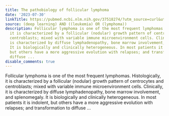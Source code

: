 ```yaml
---
title: The pathobiology of follicular lymphoma
date: '2023-07-30'
linkTitle: https://pubmed.ncbi.nlm.nih.gov/37518274/?utm_source=curl&utm_medium=rss&utm_campaign=pubmed-2&utm_content=1byXLWG-5Hn0_qdLgZYpDfLA2UWGhGNgZGereuo1rJN2aoAQXP&fc=20220814223158&ff=20230731181041&v=2.17.9.post6+86293ac
source: (deep learning) AND ((leukemia) OR (lymphoma))
description: Follicular lymphoma is one of the most frequent lymphomas. Histologically,
  it is characterized by a follicular (nodular) growth pattern of centrocytes and
  centroblasts; mixed with variable immune microenvironment cells. Clinically, it
  is characterized by diffuse lymphadenopathy, bone marrow involvement, and splenomegaly.
  It is biologically and clinically heterogeneous. In most patients it is indolent,
  but others have a more aggressive evolution with relapses; and transformation to
  diffuse ...
disable_comments: true
---
```

Follicular lymphoma is one of the most frequent lymphomas. Histologically, it is characterized by a follicular (nodular) growth pattern of centrocytes and centroblasts; mixed with variable immune microenvironment cells. Clinically, it is characterized by diffuse lymphadenopathy, bone marrow involvement, and splenomegaly. It is biologically and clinically heterogeneous. In most patients it is indolent, but others have a more aggressive evolution with relapses; and transformation to diffuse ...